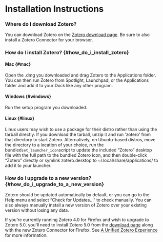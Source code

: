 # Installation Instructions

### Where do I download Zotero?

You can download Zotero on the [Zotero download page](https://www.zotero.org/download/). Be sure to also install a Zotero Connector for your browser.

### How do I install Zotero? {#how_do_i_install_zotero}

#### Mac {#mac}

Open the .dmg you downloaded and drag Zotero to the Applications folder. You can then run Zotero from Spotlight, Launchpad, or the Applications folder and add it to your Dock like any other program.

#### Windows {#windows}

Run the setup program you downloaded.

#### Linux {#linux}

Linux users may wish to use a package for their distro rather than using the tarball directly. If you download the tarball, unzip it and run 'zotero' from that directory to start Zotero. Alternatively, on Ubuntu-based distros, move the directory to a location of your choice, run the bundled`set_launcher_icon`script to update the included “Zotero” desktop file with the full path to the bundled Zotero icon, and then double-click “Zotero” directly or symlink zotero.desktop to ~/.local/share/applications/ to add it to your launcher.

### How do I upgrade to a new version? {#how_do_i_upgrade_to_a_new_version}

Zotero should be updated automatically by default, or you can go to the Help menu and select “Check for Updates…” to check manually. You can also always manually install a new version of Zotero over your existing version without losing any data.

If you're currently running Zotero 4.0 for Firefox and wish to upgrade to Zotero 5.0, you'll need to install Zotero 5.0 from the [download page](https://www.zotero.org/download) along with the new Zotero Connector for Firefox. See [A Unified Zotero Experience](https://www.zotero.org/blog/a-unified-zotero-experience/) for more information.

